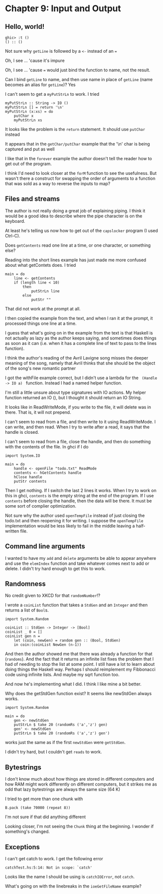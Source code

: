 # Chapter 9: Input and Output

## Hello, world!

    ghic> :t ()
    () :: ()

Not sure why <code>getLine</code> is followed by a <code><-</code> instead of an <code>=</code>

Oh, I see ... 'cause it's impure

Oh, I see ... 'cause <code>=</code> would just bind the function to name, not the result.

Can I bind <code>getLine</code> to name, and then use name in place of <code>getLine</code> (name becomes an alias for <code>getLine</code>)?
    Yes
    
I can't seem to get a <code>myPutStrLn</code> to work. I tried

    myPutStrLn :: String -> IO ()
    myPutStrLn [] = return '\n'
    myPutStrLn (x:xs) = do
        putChar x
        myPutStrLn xs

It looks like the problem is the <code>return</code> statement. It should use <code>putChar</code> instead

It appears that in the <code>getChar/putChar</code> example that the '\n' char is being captured and put as well

I like that in the <code>forever</code> example the author doesn't tell the reader how to get out of the program.

I think I'd need to look closer at the <code>forM</code> function to see the usefulness. But wasn't there a construct for swapping the order of arguments to a function that was sold as a way to reverse the inputs to map?



## Files and streams

The author is not really doing a great job of explaining piping. I think it would be a good idea to describe where the pipe character is on the keyboard.

At least he's telling us now how to get out of the <code>capslocker</code> program (I used Ctrl-C).

Does <code>getContents</code> read one line at a time, or one character, or something else?

Reading into the short lines example has just made me more confused about what getContets does. I tried

    main = do
        line <- getContents
        if (length line < 10)
            then
                putStrLn line
            else
                putStr ""

That did not work at the prompt at all.

I then copied the example from the text, and when I ran it at the prompt, it processed things one line at a time.

I guess that what's going on in the example from the text is that Haskell is not actually as lazy as the author keeps saying, and sometimes does things as soon as it can (i.e. when it has a complete line of text to pass to the lines function).

I think the author's reading of the Avril Lavigne song misses the deeper meaning of the song, namely that Avril thinks that she should be the object of the song's new romantic partner

I got the withFile example correct, but I didn't use a lambda for the <code> (Handle -> IO a) </code> function. Instead I had a named helper function.

I'm still a little unsure about type signatures with IO actions. My helper function returned an IO (), but I thought it should return an IO String.

It looks like in ReadWriteMode, if you write to the file, it will delete was in there. That is, it will not prepend.

I can't seem to read from a file, and then write to it using ReadWriteMode. I can write, and then read. When I try to write after a read, it says that the handle is closed.


I can't seem to read from a file, close the handle, and then do something with the contents of the file. In ghci if I do

    import System.IO

    main = do
        handle <- openFile "todo.txt" ReadMode
        contents <- hGetContents handle
        hClose handle
        putStr contents

Then I get nothing. If I switch the last 2 lines it works. When I try to work on this in ghci, <code>contents</code> is the empty string at the end of the program. If I use <code>contents</code> before closing the handle, then the data will be there. It must be some sort of complier optimization.


Not sure why the author used <code>openTempFile</code> instead of just closing the todo.txt and then reopening it for writing. I suppose the <code>openTempFile</code> implementation would be less likely to fail in the middle leaving a half-written file.

## Command line arguments

I wanted to have my <code>add</code> and <code>delete</code> arguments be able to appear anywhere and use the <code>elemIndex</code> function and take whatever comes next to add or delete. I didn't try hard enough to get this to work.

## Randomness

No credit given to XKCD for that <code>randomNumber</code>!?

I wrote a <code>coinList</code> function that takes a <code>StdGen</code> and an <code>Integer</code> and then returns a list of <code>Bool</code>s. 

    import System.Random

    coinList :: StdGen -> Integer -> [Bool]
    coinList _ 0 = []
    coinList gen n =
        let (coin, newGen) = random gen :: (Bool, StdGen)
        in coin:(coinList NewGen (n-1))

And then the author showed me that there was already a function for that (<code>randoms</code>). And the fact that it returns an infinite list fixes the problem that I had of needing to stop the list at some point. I still have a lot to learn about doing things the Haskell way. Perhaps I should reimplement my Fibbonacci code using infinite lists. And maybe my sqrt function too.

And now he's implementing what I did. I think I like mine a bit better.

Why does the getStdGen function exist? It seems like newStdGen always works.

    import System.Random

    main = do
        gen <- newStdGen
        putStrLn $ take 20 (randomRs ('a','z') gen)
        gen' <- newStdGen
        putStrLn $ take 20 (randomRs ('a','z') gen')

works just the same as if the first <code>newStdGen</code> were <code>getStdGen</code>.

I didn't try hard, but I couldn't get <code>reads</code> to work.

## Bytestrings

I don't know much about how things are stored in different computers and how RAM might work differently on different computers, but it strikes me as odd that lazy bytestrings are always the same size (64&nbsp;K)

I tried to get more than one chunk with

    B.pack (take 70000 (repeat 8))

I'm not sure if that did anything different

Looking closer, I'm not seeing the <code>Chunk</code> thing at the beginning. I wonder if something's changed.

## Exceptions

I can't get catch to work. I get the following error

    catchTest.hs:5:14: Not in scope: `catch' 

Looks like the name I should be using is <code>catchIOError</code>, not <code>catch</code>.


What's going on with the linebreaks in the <code>ioeGetFileName</code> example?
